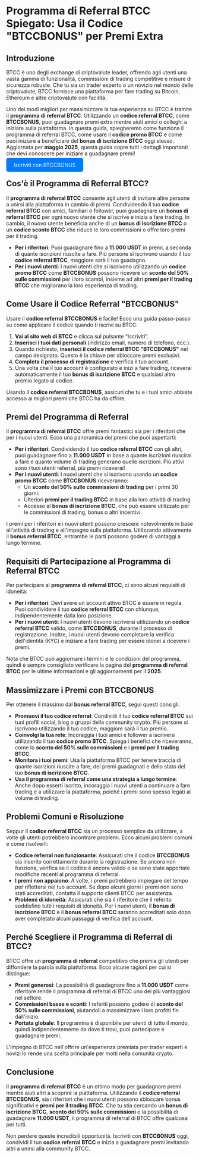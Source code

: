 <h1>Programma di Referral BTCC Spiegato: Usa il Codice "BTCCBONUS" per Premi Extra</h1>
</header>

<section>
    <h2>Introduzione</h2>
    <p>BTCC è uno degli exchange di criptovalute leader, offrendo agli utenti una vasta gamma di funzionalità, commissioni di trading competitive e misure di sicurezza robuste. Che tu sia un trader esperto o un novizio nel mondo delle criptovalute, BTCC fornisce una piattaforma per fare trading su Bitcoin, Ethereum e altre criptovalute con facilità.</p>
    <p>Uno dei modi migliori per massimizzare la tua esperienza su BTCC è tramite il <strong>programma di referral BTCC</strong>. Utilizzando un <strong>codice referral BTCC</strong>, come <strong>BTCCBONUS</strong>, puoi guadagnare premi extra mentre aiuti amici o colleghi a iniziare sulla piattaforma. In questa guida, spiegheremo come funziona il programma di referral BTCC, come usare il <strong>codice promo BTCC</strong> e come puoi iniziare a beneficiare del <strong>bonus di iscrizione BTCC</strong> oggi stesso. Aggiornata per <strong>maggio 2025</strong>, questa guida copre tutti i dettagli importanti che devi conoscere per iniziare a guadagnare premi!</p>
</section>
<p><a href="https://partner.btcc.com/us/c/BTCCBONUS/9303" target="_blank" style="color: white; background-color: #007bff; padding: 10px 20px; text-decoration: none; border-radius: 5px;">Iscriviti con BTCCBONUS</a></p>
<section>
    <h2>Cos'è il Programma di Referral BTCC?</h2>
    <p>Il <strong>programma di referral BTCC</strong> consente agli utenti di invitare altre persone a unirsi alla piattaforma in cambio di premi. Condividendo il tuo <strong>codice referral BTCC</strong> con amici, familiari o follower, puoi guadagnare un <strong>bonus di referral BTCC</strong> per ogni nuovo utente che si iscrive e inizia a fare trading. In cambio, il nuovo utente beneficia anche di un <strong>bonus di iscrizione BTCC</strong> o un <strong>codice sconto BTCC</strong> che riduce le loro commissioni o offre loro premi per il trading.</p>
    <ul>
        <li><strong>Per i riferitori</strong>: Puoi guadagnare fino a <strong>11.000 USDT</strong> in premi, a seconda di quante iscrizioni riuscite a fare. Più persone si iscrivono usando il tuo <strong>codice referral BTCC</strong>, maggiore sarà il tuo guadagno.</li>
        <li><strong>Per i nuovi utenti</strong>: I nuovi utenti che si iscrivono utilizzando un <strong>codice promo BTCC</strong> come <strong>BTCCBONUS</strong> possono ricevere un <strong>sconto del 50% sulle commissioni</strong> per i loro scambi, insieme ad altri <strong>premi per il trading BTCC</strong> che migliorano la loro esperienza di trading.</li>
    </ul>
</section>

<section>
    <h2>Come Usare il Codice Referral "BTCCBONUS"</h2>
    <p>Usare il <strong>codice referral BTCCBONUS</strong> è facile! Ecco una guida passo-passo su come applicare il codice quando ti iscrivi su BTCC:</p>
    <ol>
        <li><strong>Vai al sito web di BTCC</strong> e clicca sul pulsante “Iscriviti”.</li>
        <li><strong>Inserisci i tuoi dati personali</strong> (indirizzo email, numero di telefono, ecc.).</li>
        <li>Quando richiesto, <strong>inserisci il codice referral BTCC "BTCCBONUS"</strong> nel campo designato. Questo è la chiave per sbloccare premi esclusivi.</li>
        <li><strong>Completa il processo di registrazione</strong> e verifica il tuo account.</li>
        <li>Una volta che il tuo account è configurato e inizi a fare trading, riceverai automaticamente il tuo <strong>bonus di iscrizione BTCC</strong> e qualsiasi altro premio legato al codice.</li>
    </ol>
    <p>Usando il <strong>codice referral BTCCBONUS</strong>, assicuri che tu e i tuoi amici abbiate accesso ai migliori premi che BTCC ha da offrire.</p>
</section>

<section>
    <h2>Premi del Programma di Referral</h2>
    <p>Il <strong>programma di referral BTCC</strong> offre premi fantastici sia per i riferitori che per i nuovi utenti. Ecco una panoramica dei premi che puoi aspettarti:</p>
    <ul>
        <li><strong>Per i riferitori</strong>: Condividendo il tuo <strong>codice referral BTCC</strong> con gli altri, puoi guadagnare fino a <strong>11.000 USDT</strong> in base a quante iscrizioni riuscirai a fare e quanto volume di trading generano quelle iscrizioni. Più attivi sono i tuoi utenti referral, più premi riceverai!</li>
        <li><strong>Per i nuovi utenti</strong>: I nuovi utenti che si iscrivono usando un <strong>codice promo BTCC</strong> come <strong>BTCCBONUS</strong> riceveranno:
            <ul>
                <li>Un <strong>sconto del 50% sulle commissioni di trading</strong> per i primi 30 giorni.</li>
                <li>Ulteriori <strong>premi per il trading BTCC</strong> in base alla loro attività di trading.</li>
                <li>Accesso al <strong>bonus di iscrizione BTCC</strong>, che può essere utilizzato per le commissioni di trading, bonus o altri incentivi.</li>
            </ul>
        </li>
    </ul>
    <p>I premi per i riferitori e i nuovi utenti possono crescere notevolmente in base all'attività di trading e all'impegno sulla piattaforma. Utilizzando attivamente il <strong>bonus referral BTCC</strong>, entrambe le parti possono godere di vantaggi a lungo termine.</p>
</section>

<section>
    <h2>Requisiti di Partecipazione al Programma di Referral BTCC</h2>
    <p>Per partecipare al <strong>programma di referral BTCC</strong>, ci sono alcuni requisiti di idoneità:</p>
    <ul>
        <li><strong>Per i riferitori</strong>: Devi avere un account attivo BTCC e essere in regola. Puoi condividere il tuo <strong>codice referral BTCC</strong> con chiunque, indipendentemente dalla loro posizione.</li>
        <li><strong>Per i nuovi utenti</strong>: I nuovi utenti devono iscriversi utilizzando un <strong>codice referral BTCC</strong> valido, come <strong>BTCCBONUS</strong>, durante il processo di registrazione. Inoltre, i nuovi utenti devono completare la verifica dell'identità (KYC) e iniziare a fare trading per essere idonei a ricevere i premi.</li>
    </ul>
    <p>Nota che BTCC può aggiornare i termini e le condizioni del programma, quindi è sempre consigliato verificare la pagina del <strong>programma di referral BTCC</strong> per le ultime informazioni e gli aggiornamenti per il <strong>2025</strong>.</p>
</section>

<section>
    <h2>Massimizzare i Premi con BTCCBONUS</h2>
    <p>Per ottenere il massimo dal <strong>bonus referral BTCC</strong>, segui questi consigli:</p>
    <ul>
        <li><strong>Promuovi il tuo codice referral</strong>: Condividi il tuo <strong>codice referral BTCC</strong> sui tuoi profili social, blog o gruppi della community crypto. Più persone si iscrivono utilizzando il tuo codice, maggiore sarà il tuo premio.</li>
        <li><strong>Coinvolgi la tua rete</strong>: Incoraggia i tuoi amici e follower a iscriversi utilizzando il tuo <strong>codice promo BTCC</strong>. Spiega i benefici che riceveranno, come lo <strong>sconto del 50% sulle commissioni</strong> e i <strong>premi per il trading BTCC</strong>.</li>
        <li><strong>Monitora i tuoi premi</strong>: Usa la piattaforma BTCC per tenere traccia di quante iscrizioni riuscite a fare, dei premi guadagnati e dello stato del tuo <strong>bonus di iscrizione BTCC</strong>.</li>
        <li><strong>Usa il programma di referral come una strategia a lungo termine</strong>: Anche dopo esserti iscritto, incoraggia i nuovi utenti a continuare a fare trading e a utilizzare la piattaforma, poiché i premi sono spesso legati al volume di trading.</li>
    </ul>
</section>

<section>
    <h2>Problemi Comuni e Risoluzione</h2>
    <p>Seppur il <strong>codice referral BTCC</strong> sia un processo semplice da utilizzare, a volte gli utenti potrebbero incontrare problemi. Ecco alcuni problemi comuni e come risolverli:</p>
    <ul>
        <li><strong>Codice referral non funzionante</strong>: Assicurati che il codice <strong>BTCCBONUS</strong> sia inserito correttamente durante la registrazione. Se ancora non funziona, verifica se il codice è ancora valido o se sono state apportate modifiche recenti al programma di referral.</li>
        <li><strong>I premi non appaiono</strong>: A volte, i premi potrebbero impiegare del tempo per riflettersi nel tuo account. Se dopo alcuni giorni i premi non sono stati accreditati, contatta il supporto clienti BTCC per assistenza.</li>
        <li><strong>Problemi di idoneità</strong>: Assicurati che sia il riferitore che il referito soddisfino tutti i requisiti di idoneità. Per i nuovi utenti, il <strong>bonus di iscrizione BTCC</strong> e il <strong>bonus referral BTCC</strong> saranno accreditati solo dopo aver completato alcuni passaggi di verifica dell'account.</li>
    </ul>
</section>

<section>
    <h2>Perché Scegliere il Programma di Referral di BTCC?</h2>
    <p>BTCC offre un <strong>programma di referral</strong> competitivo che premia gli utenti per diffondere la parola sulla piattaforma. Ecco alcune ragioni per cui si distingue:</p>
    <ul>
        <li><strong>Premi generosi</strong>: La possibilità di guadagnare fino a <strong>11.000 USDT</strong> come riferitore rende il programma di referral di BTCC uno dei più vantaggiosi nel settore.</li>
        <li><strong>Commissioni basse e sconti</strong>: I referiti possono godere di <strong>sconto del 50% sulle commissioni</strong>, aiutandoli a massimizzare i loro profitti fin dall'inizio.</li>
        <li><strong>Portata globale</strong>: Il programma è disponibile per utenti di tutto il mondo, quindi indipendentemente da dove ti trovi, puoi partecipare e guadagnare premi.</li>
    </ul>
    <p>L'impegno di BTCC nell'offrire un'esperienza premiata per trader esperti e novizi lo rende una scelta principale per molti nella comunità crypto.</p>
</section>

<section>
    <h2>Conclusione</h2>
    <p>Il <strong>programma di referral BTCC</strong> è un ottimo modo per guadagnare premi mentre aiuti altri a scoprire la piattaforma. Utilizzando il <strong>codice referral BTCCBONUS</strong>, sia i riferitori che i nuovi utenti possono sbloccare bonus significativi e <strong>premi per il trading BTCC</strong>. Che tu stia cercando un <strong>bonus di iscrizione BTCC</strong>, <strong>sconto del 50% sulle commissioni</strong> o la possibilità di guadagnare <strong>11.000 USDT</strong>, il programma di referral di BTCC offre qualcosa per tutti.</p>
    <p>Non perdere queste incredibili opportunità. Iscriviti con <strong>BTCCBONUS</strong> oggi, condividi il tuo <strong>codice referral BTCC</strong> e inizia a guadagnare premi invitando altri a unirsi alla community BTCC.</p>
</section>
</body>
</html>

